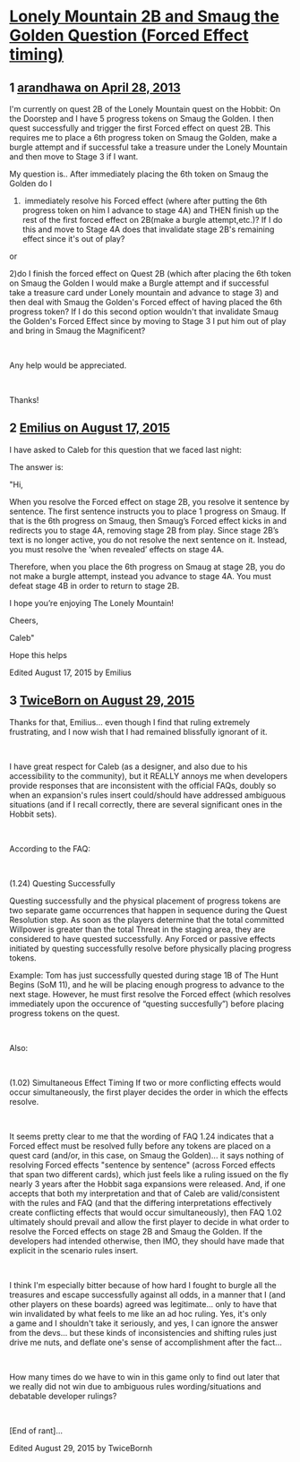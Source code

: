 # [Lonely Mountain 2B and Smaug the Golden Question (Forced Effect timing)](https://community.fantasyflightgames.com/topic/83067-lonely-mountain-2b-and-smaug-the-golden-question-forced-effect-timing/)

## 1 [arandhawa on April 28, 2013](https://community.fantasyflightgames.com/topic/83067-lonely-mountain-2b-and-smaug-the-golden-question-forced-effect-timing/?do=findComment&comment=789841)

I'm currently on quest 2B of the Lonely Mountain quest on the Hobbit: On the Doorstep and I have 5 progress tokens on Smaug the Golden. I then quest successfully and trigger the first Forced effect on quest 2B. This requires me to place a 6th progress token on Smaug the Golden, make a burgle attempt and if successful take a treasure under the Lonely Mountain and then move to Stage 3 if I want.

My question is.. After immediately placing the 6th token on Smaug the Golden do I

1)  immediately resolve his Forced effect (where after putting the 6th progress token on him I advance to stage 4A) and THEN finish up the rest of the first forced effect on 2B(make a burgle attempt,etc.)? If I do this and move to Stage 4A does that invalidate stage 2B's remaining effect since it's out of play?

or

2)do I finish the forced effect on Quest 2B (which after placing the 6th token on Smaug the Golden I would make a Burgle attempt and if successful take a treasure card under Lonely mountain and advance to stage 3) and then deal with Smaug the Golden's Forced effect of having placed the 6th progress token? If I do this second option wouldn't that invalidate Smaug the Golden's Forced Effect since by moving to Stage 3 I put him out of play and bring in Smaug the Magnificent?

 

Any help would be appreciated.

 

Thanks!

## 2 [Emilius on August 17, 2015](https://community.fantasyflightgames.com/topic/83067-lonely-mountain-2b-and-smaug-the-golden-question-forced-effect-timing/?do=findComment&comment=1739939)

I have asked to Caleb for this question that we faced last night:

The answer is:

"Hi,

When you resolve the Forced effect on stage 2B, you resolve it sentence by sentence. The first sentence instructs you to place 1 progress on Smaug. If that is the 6th progress on Smaug, then Smaug’s Forced effect kicks in and redirects you to stage 4A, removing stage 2B from play. Since stage 2B’s text is no longer active, you do not resolve the next sentence on it. Instead, you must resolve the ‘when revealed’ effects on stage 4A.

Therefore, when you place the 6th progress on Smaug at stage 2B, you do not make a burgle attempt, instead you advance to stage 4A. You must defeat stage 4B in order to return to stage 2B.

I hope you’re enjoying The Lonely Mountain!

Cheers,

Caleb"

Hope this helps

Edited August 17, 2015 by Emilius

## 3 [TwiceBorn on August 29, 2015](https://community.fantasyflightgames.com/topic/83067-lonely-mountain-2b-and-smaug-the-golden-question-forced-effect-timing/?do=findComment&comment=1762076)

Thanks for that, Emilius... even though I find that ruling extremely frustrating, and I now wish that I had remained blissfully ignorant of it.

 

I have great respect for Caleb (as a designer, and also due to his accessibility to the community), but it REALLY annoys me when developers provide responses that are inconsistent with the official FAQs, doubly so when an expansion's rules insert could/should have addressed ambiguous situations (and if I recall correctly, there are several significant ones in the Hobbit sets).

 

According to the FAQ:

 

(1.24) Questing Successfully 

Questing successfully and the physical placement of progress tokens are two separate game occurrences that happen in sequence during the Quest Resolution step. As soon as the players determine that the total committed Willpower is greater than the total Threat in the staging area, they are considered to have quested successfully. Any Forced or passive effects initiated by questing successfully resolve before physically placing progress tokens. 

Example: Tom has just successfully quested during stage 1B of The Hunt Begins (SoM 11), and he will be placing enough progress to advance to the next stage. However, he must first resolve the Forced effect (which resolves immediately upon the occurence of “questing succesfully”) before placing progress tokens on the quest.

 

Also:

 

(1.02) Simultaneous Effect Timing If two or more conflicting effects would occur simultaneously, the first player decides the order in which the effects resolve.

 

It seems pretty clear to me that the wording of FAQ 1.24 indicates that a Forced effect must be resolved fully before any tokens are placed on a quest card (and/or, in this case, on Smaug the Golden)... it says nothing of resolving Forced effects "sentence by sentence" (across Forced effects that span two different cards), which just feels like a ruling issued on the fly nearly 3 years after the Hobbit saga expansions were released. And, if one accepts that both my interpretation and that of Caleb are valid/consistent with the rules and FAQ (and that the differing interpretations effectively create conflicting effects that would occur simultaneously), then FAQ 1.02 ultimately should prevail and allow the first player to decide in what order to resolve the Forced effects on stage 2B and Smaug the Golden. If the developers had intended otherwise, then IMO, they should have made that explicit in the scenario rules insert.

 

I think I'm especially bitter because of how hard I fought to burgle all the treasures and escape successfully against all odds, in a manner that I (and other players on these boards) agreed was legitimate... only to have that win invalidated by what feels to me like an ad hoc ruling. Yes, it's only a game and I shouldn't take it seriously, and yes, I can ignore the answer from the devs... but these kinds of inconsistencies and shifting rules just drive me nuts, and deflate one's sense of accomplishment after the fact...

 

How many times do we have to win in this game only to find out later that we really did not win due to ambiguous rules wording/situations and debatable developer rulings?

 

[End of rant]... 

Edited August 29, 2015 by TwiceBornh

